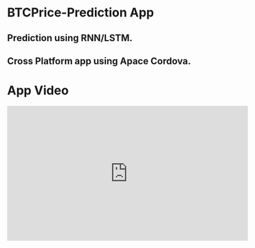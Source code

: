 # BTCPrice-Prediction App

## Prediction using RNN/LSTM.
## Cross Platform app using Apace Cordova.

# App Video
<iframe width="560" height="315" src="https://www.youtube.com/embed/uZtAWks0aYQ" frameborder="0" allow="accelerometer; autoplay; encrypted-media; gyroscope; picture-in-picture" allowfullscreen></iframe>
